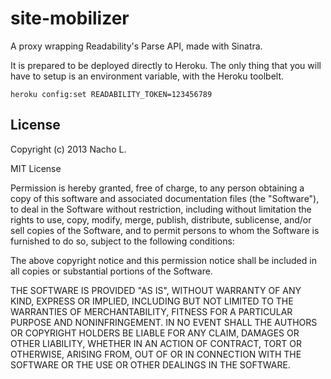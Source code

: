 site-mobilizer
==============

A proxy wrapping Readability's Parse API, made with Sinatra. 

It is prepared to be deployed directly to Heroku. The only thing that you will have to setup is an environment variable, with the Heroku toolbelt.

`heroku config:set READABILITY_TOKEN=123456789`

License
-------

Copyright (c) 2013 Nacho L.

MIT License

Permission is hereby granted, free of charge, to any person obtaining
a copy of this software and associated documentation files (the
"Software"), to deal in the Software without restriction, including
without limitation the rights to use, copy, modify, merge, publish,
distribute, sublicense, and/or sell copies of the Software, and to
permit persons to whom the Software is furnished to do so, subject to
the following conditions:

The above copyright notice and this permission notice shall be
included in all copies or substantial portions of the Software.

THE SOFTWARE IS PROVIDED "AS IS", WITHOUT WARRANTY OF ANY KIND,
EXPRESS OR IMPLIED, INCLUDING BUT NOT LIMITED TO THE WARRANTIES OF
MERCHANTABILITY, FITNESS FOR A PARTICULAR PURPOSE AND
NONINFRINGEMENT. IN NO EVENT SHALL THE AUTHORS OR COPYRIGHT HOLDERS BE
LIABLE FOR ANY CLAIM, DAMAGES OR OTHER LIABILITY, WHETHER IN AN ACTION
OF CONTRACT, TORT OR OTHERWISE, ARISING FROM, OUT OF OR IN CONNECTION
WITH THE SOFTWARE OR THE USE OR OTHER DEALINGS IN THE SOFTWARE.
